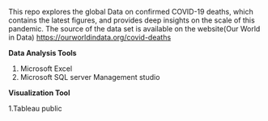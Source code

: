 This repo explores the global Data on confirmed COVID-19 deaths, which contains the latest figures, and provides deep insights on the scale of this pandemic. The source of the data set is available on the website(Our World in Data)
https://ourworldindata.org/covid-deaths

**Data Analysis Tools**
1. Microsoft Excel
2. Microsoft SQL server Management studio

**Visualization Tool**

 1.Tableau public
